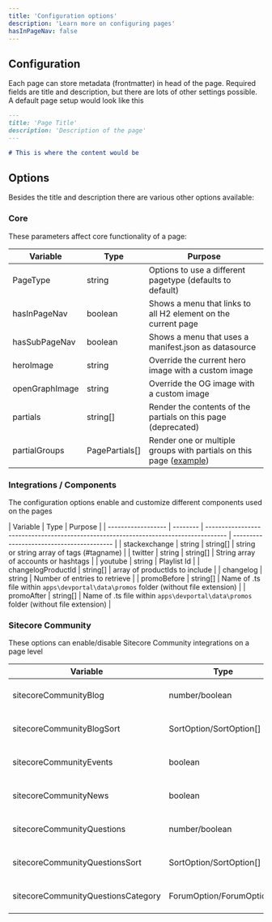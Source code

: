 ```yaml
---
title: 'Configuration options'
description: 'Learn more on configuring pages'
hasInPageNav: false
---
```


## Configuration

Each page can store metadata (frontmatter) in head of the page. Required fields are title and description, but there are lots of other settings possible. A default page setup would look like this

```markdown
---
title: 'Page Title'
description: 'Description of the page'
---

# This is where the content would be
```

## Options

Besides the title and description there are various other options available:

### Core

These parameters affect core functionality of a page:

| Variable       | Type           | Purpose                                                                                                                                                                                                                    |
| -------------- | -------------- | -------------------------------------------------------------------------------------------------------------------------------------------------------------------------------------------------------------------------- |
| PageType       | string         | Options to use a different pagetype (defaults to default)                                                                                                                                                                  |
| hasInPageNav   | boolean        | Shows a menu that links to all H2 element on the current page                                                                                                                                                              |
| hasSubPageNav  | boolean        | Shows a menu that uses a manifest.json as datasource                                                                                                                                                                       |
| heroImage      | string         | Override the current hero image with a custom image                                                                                                                                                                        |
| openGraphImage | string         | Override the OG image with a custom image                                                                                                                                                                                  |
| partials       | string[]       | Render the contents of the partials on this page (deprecated)                                                                                                                                                              |
| partialGroups  | PagePartials[] | Render one or multiple groups with partials on this page ([example](https://github.com/Sitecore/developer-portal/blob/773a9f5783ad34293ed3959fc400c795f0fc9d8b/apps/devportal/data/markdown/pages/discover.md?plain=1#L7)) |

### Integrations / Components

The configuration options enable and customize different components used on the pages

| Variable           | Type     | Purpose                                                                              |
| ------------------ | -------- | ------------------------------------------------------------------------------------ | ----------------------------------------- |
| stackexchange      | string   | string[]                                                                             | string or string array of tags (#tagname) |
| twitter            | string   | string[]                                                                             | String array of accounts or hashtags      |
| youtube            | string   | Playlist Id                                                                          |
| changelogProductId | string[] | array of productIds to include                                                       |
| changelog          | string   | Number of entries to retrieve                                                        |
| promoBefore        | string[] | Name of .ts file within `apps\devportal\data\promos` folder (without file extension) |
| promoAfter         | string[] | Name of .ts file within `apps\devportal\data\promos` folder (without file extension) |

### Sitecore Community

These options can enable/disable Sitecore Community integrations on a page level

| Variable                           | Type                      | Purpose                                 |
| ---------------------------------- | ------------------------- | --------------------------------------- |
| sitecoreCommunityBlog              | number/boolean            | [Read more here](/contribute/community) |
| sitecoreCommunityBlogSort          | SortOption/SortOption[]   | [Read more here](/contribute/community) |
| sitecoreCommunityEvents            | boolean                   | [Read more here](/contribute/community) |
| sitecoreCommunityNews              | boolean                   | [Read more here](/contribute/community) |
| sitecoreCommunityQuestions         | number/boolean            | [Read more here](/contribute/community) |
| sitecoreCommunityQuestionsSort     | SortOption/SortOption[]   | [Read more here](/contribute/community) |
| sitecoreCommunityQuestionsCategory | ForumOption/ForumOption[] | [Read more here](/contribute/community) |
